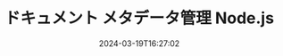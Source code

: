 ---
############################# Static ############################
layout: "product"
date: 2024-03-19T16:27:02
draft: false

product: "Metadata"
product_tag: "metadata"
platform: "Node.js via Java"
platform_tag: "nodejs-java"

############################# Head ############################
head_title: "ファイルのメタデータを操作するための Node.js ライブラリ"
head_description: "PDF、Word、Excel などの一般的なファイル形式のメタデータを分析、比較、編集、削除、エクスポートすることで Node.js アプリケーションを強化します。"

############################# Header ############################
title: "ドキュメント メタデータ管理 Node.js"
description: "Node.js を使用して、一般的なドキュメントおよび画像形式のメタデータを管理します。"
button:
    enable: true

############################# SubMenu ############################
submenu:
    enable: true
    
    left:
        img_alt: "GroupDocs.Metadata for .NET"
        image: "/border/groupdocs-metadata-nodejs-java.svg"
        product: "GroupDocs.Metadata"
        platform: ".NET"
        
    middle:
        button:
            # button loop
            - link: "#overview"
              text: "概要"

            # button loop
            - link: "#features"
              text: "特徴"

            # button loop
            - link: "#support"
              text: "サポート"

            # button loop
            - link: "https://products.groupdocs.app/metadata"
              text: "ライブデモ"

            # button loop
            - link: "https://purchase.groupdocs.com/pricing/metadata/java"
              text: "価格設定"

    right:
        link_download: "https://downloads.groupdocs.com/metadata"
        link_learn: "https://docs.groupdocs.com/metadata/java/"
        link_buy: "https://purchase.groupdocs.com"

############################# Overview ############################
overview:
    enable: true
    content: |
      GroupDocs.Metadata for Node.js は、さまざまなファイル形式内のメタデータを管理できるようにする高度なライブラリです。メタデータの表示、編集、削除、検索、比較、置換、エクスポート機能を Node.js アプリケーションに統合します。サポートされている形式には、PDF、Microsoft Office (Word、Excel、PowerPoint)、Outlook 電子メール、Project、Visio 図、OneNote、画像 (PSD、CAD を含む)、オーディオ、ビデオ、OpenType フォント、メタファイルなどの一般的なビジネス ドキュメントが含まれます。  

      このライブラリは、メタデータの検索、置換、プロパティの比較、情報抽出などの包括的な機能を提供します。取得したメタデータを Excel、CSV、または DataSet 形式にエクスポートできます。サポートされているドキュメント形式内の組み込み、XMP、EXIF、カスタム プロパティなどの一般的に使用されるメタデータ標準をサポートします。

      GroupDocs.Metadata for Node.js は、すべての Node.js バージョンと互換性があり、Node.js ランタイムをサポートする一般的なオペレーティング システム (Windows、Linux、macOS) 上でシームレスに実行されます。
    tabs:
      enable: true
      
      ## TAB ONE ##
      tab_one:
        description: |
          Node.js メタデータ管理機能:
      
        left:
          enable: true
          icon: "fas fa-file-image"
          title: "画像の操作"
          content: |
            * XMPメタデータ
            * EXIFメタデータ
            * IPTC-IIM メタデータ
            * PSDメタデータ
            * CAD メタデータ
            * 追加の IFD タグを解析する
        
        right:
          enable: true
          icon: "fab fa-html5"
          title: "オーディオとビデオの操作"
          content: |
            * ランタイム MP3 フォーマット検出
            * 歌詞を読む3 タグ
            * MPEG オーディオ情報の読み取り
            * AVI ヘッダー情報の読み取り
            * マトロスカの字幕を読む
            * データを Excel または CSV にエクスポート
      
      ## TAB TWO ##
      tab_two:
        description: |
          Node.js の GroupDocs.Metadata サポートされる形式: [文書ファイル形式](https://docs.groupdocs.com/metadata/java/supported-document-formats/):

        left:
          enable: true
          table:
            # table loop
            - title: "マイクロソフトオフィス"
              content: |
                * **Word:** DOC, DOCX, DOCM, DOT, DOTX, DOTM, RTF, TXT
                * **Excel:** XLS, XLSX, XLSM, XLSB, XLTM, XLT, XLTM, XLTX, XLAM, SXC, SpreadsheetML
                * **PowerPoint:** PPT, PPTX, PPS, PPSX, PPSM, POT, POTM, POTX, PPTM
                * **Visio:** VSD, VDX, VSS, VSSX, VSX, VST, VSTX, VTX, VSDX, VDW, VSTM, VSSM, VSDM
                * **Project:** MPP
                * **Outlook:** MSG, EML, EMLX, PST, OST
                * **OneNote:** ONE

        right:
          enable: true
          table:
            # table loop
            - title: "その他の形式"
              content: |
                * **OpenDocument**: ODT, ODS
                * **Portable**: PDF
                * **Photoshop**: PSD
                * **AutoCAD**: DWG, DXF
                * **オーディオ**:  MP3, WAV
                * **ビデオ**: AVI, MOV, QT, FLV
                * **Metafiles**: EMF, WMF
                * **vCard**: VCF, VCR
                * **画像**: JPG, JPEG, JPE, JP2, PNG, GIF, TIFF, WebP, BMP, DJVU, DJV, DICOM
                * **Matroska Media Container**: MKV, MKA, MK3D, WEBM
                * **OpenType フォント**: OTF, OTC, TTF, TTC
                * **その他**: EPUB, ZIP, TORRENT, ASF

      ## TAB THREE ##
      tab_three:
        description: |
          Node.js の GroupDocs.Metadata サポートされているオペレーティング システム、フレームワーク、およびパッケージ マネージャー:
        
        left:
          enable: true
          table:
            # table loop
            - icon: "fab fa-windows"
              title: "オペレーティングシステム"
              content: |
                * Microsoft Windows デスクトップ
                * Microsoft Windowsサーバー
                * Linux
                * マックOS

            # table loop
            - icon: "fas fa-code"
              title: "サポートされているフレームワーク"
              content: |
                * Node.js 16 以降および J2SE 8.0 (1.8) 以降
        right:
          enable: true
          table:
            # table loop
            - icon: "fas fa-box"
              title: "開発環境"
              content: |
                * 原子
                * ビジュアルスタジオコード
                * 他のテキストエディター
            # table loop
            - icon: "fas fa-tools"
              title: "ビルド自動化ツール"
              content: |
                * 故宮

############################# Features ############################
features:
    enable: true
    title: "Node.js 機能の GroupDocs.Metadata"

    feature:
      # feature loop
      - icon: "fas fa-copy"
        content: "広範な機能を活用して組み込みメタデータとカスタムメタデータを操作します"
       
      # feature loop
      - icon: "fas fa-eye"
        content: "PDF、MS Word、Excel、PowerPoint... に埋め込まれた非表示データにアクセスして削除します。"

      # feature loop
      - icon: "fas fa-bolt"
        content: "Node.js を使用して、実行時にファイルの種類を動的に検出します。"
      
      # feature loop
      - icon: "fas fa-file-powerpoint"
        content: "PDF および Office ドキュメントに存在するデジタル署名を特定して削除します。"

      # feature loop
      - icon: "fas fa-code"
        content: "PDF および MS Word、Excel、PowerPoint ドキュメントに適用されているパスワード保護を検出します。"

      # feature loop
      - icon: "fas fa-cloud"
        content: "サポートされているファイル形式のサムネイルと画像プレビューを取得し、Matroska マルチメディア コンテナをサポート"

      # feature loop
      - icon: "fas fa-remove-format"
        content: "Node.js を使用して PNG 画像ファイルからテキスト メタデータを直接抽出する"

      # feature loop
      - icon: "fas fa-comment-slash"
        content: "任意のメタデータ タイプを列挙し、OpenType フォント ファイルのメタデータを制御します"

      # feature loop
      - icon: "fas fa-location-arrow"
        content: "サポートされている形式に対して定義されたキーを使用して、特定のメタデータ プロパティを分析します"

      # feature loop
      - icon: "fas fa-border-all"
        content: "電子メール メッセージ内のメタデータと添付ファイルを操作する"

      # feature loop
      - icon: "fas fa-wrench"
        content: "Matroska の字幕とオーディオ ファイルとビデオ ファイルのメタデータにアクセスする"

      # feature loop
      - icon: "fas fa-columns"
        content: "MSG、CAD、EML、または EPUB ファイルの画像プレビューを生成"

      # feature loop
      - icon: "fas fa-file-word"
        content: "サポートされているファイル形式のメタデータの変更を比較および分析します"

      # feature loop
      - icon: "fas fa-envelope"
        content: "EXIF や XMP などのドキュメントのメタデータ プロパティを収集する"

      # feature loop
      - icon: "fas fa-print"
        content: "PDF、Word、Excel、PowerPoint、その他の形式のメタデータを操作する"

      # feature loop
      - icon: "fas fa-file-archive"
        content: "サポートされているファイルからメタデータを Excel、CSV、または DataSet 出力に保存する"

      # feature loop
      - icon: "fas fa-lock"
        content: "Search API を使用して XMP および EXIF メタデータ プロパティを追加または更新する"

      # feature loop
      - icon: "fas fa-file-code"
        content: "写真の位置情報を含む画像内のメタデータを制御する"

      # feature loop
      - icon: "fas fa-fill-drip"
        content: "ビジネスレポートやドキュメントをメタデータやコメントから消去します"
        
      # feature loop
      - icon: "fas fa-file-excel"
        content: "Excel 95 以降の Microsoft Excel スプレッドシートからメタデータを取得する"

      # feature loop
      - icon: "fas fa-heading"
        content: "PDF、Excel、画像形式のメモリ要求を軽減します"

      # feature loop
      - icon: "fas fa-project-diagram"
        content: "WEBP、PNG、または PSD の EXIF メタデータの正しい内容"

      # feature loop
      - icon: "fas fa-cube"
        content: "MOV、MP3、WEBP ファイルから XMP メタデータ ノードを取得"

      # feature loop
      - icon: "fab fa-uncharted"
        content: "TIFF イメージ内の IPTC メタデータ パッケージを操作する"

      # feature loop
      - icon: "fas fa-project-diagram"
        content: "JPEG2000 画像の EXIF データの追加、更新、または削除"

      # feature loop
      - icon: "fas fa-cube"
        content: "HEIC/HEIF 画像の EXIF タグと XMP メタデータを制御する"

      # feature loop
      - icon: "fas fa-lock"
        content: "暗号化された Microsoft Project ファイルに隠されているすべてのメタデータを取得する"
        
    more_feature:
      # more_feature_loop
      - title: "Node.js での効率的なメタデータ操作"
        content: |
          GroupDocs.Metadata は、さまざまなファイル形式内のメタデータを合理的に管理するための包括的な Node.js ライブラリを提供します。 Node.js API を使用すると、メタデータ プロパティの取得、操作、抽出が簡単になります。 Node.js を使用して MP3 ファイルからメタデータを取得する方法を示す例を次に示します (JavaScript 構文を示すコード例)。
          ```cs
          const metadata = new groupdocs.metadata.Metadata("input.xlsx");

            if (metadata.getFileFormat() != groupdocs.metadata.FileFormat.Unknown) {
                var info = metadata.getDocumentInfo();
                console.log(`File format: ${info.getFileType().getFileFormat()}`);
                console.log(`MIME Type: ${info.getFileType().getMimeType()}`);
            }

          ```      
      # more_feature_loop
      - title: "Node.js を使用した簡素化されたデータ抽出"
        content: "GroupDocs.Metadata for Node.js ライブラリを使用すると、特定の非表示のメタデータを簡単に取得できます。これにより、メタデータへのアクセスと、Node.js アプリケーション内での PDF、Microsoft Word、Excel、PowerPoint ドキュメントの処理が簡素化されます。コメント、隠しページ、フォームフィールド、注釈などのコンテンツを制御します。"

############################# Support ############################
support:
    enable: true

############################# Solutions ############################
solutions:
    enable: true
    title: "GroupDocs.Metadata は、他の一般的な開発環境向けのデータ処理 API を提供します"

    solution:
        # solution loop
        - img_alt: "GroupDocs.Metadata for .NET"
          image: "/border/groupdocs-metadata-net.svg"
          product: "GroupDocs.Metadata"
          platform: ".NET"
          link: "/metadata/net/"

        # solution loop
        - img_alt: "GroupDocs.Metadata for Java"
          image: "/border/groupdocs-metadata-java.svg"
          product: "GroupDocs.Metadata"
          platform: "Java"
          link: "/metadata/java/"

############################# Back to top ###############################
back_to_top:
  enable: true
---
